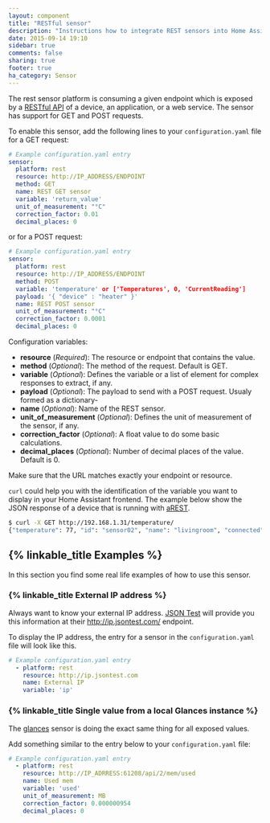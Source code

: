 ```yaml
---
layout: component
title: "RESTful sensor"
description: "Instructions how to integrate REST sensors into Home Assistant."
date: 2015-09-14 19:10
sidebar: true
comments: false
sharing: true
footer: true
ha_category: Sensor
---
```



The rest sensor platform is consuming a given endpoint which is exposed by a [RESTful API](https://en.wikipedia.org/wiki/Representational_state_transfer) of a device, an application, or a web service. The sensor has support for GET and POST requests.

To enable this sensor, add the following lines to your `configuration.yaml` file for a GET request:

```yaml
# Example configuration.yaml entry
sensor:
  platform: rest
  resource: http://IP_ADDRESS/ENDPOINT
  method: GET
  name: REST GET sensor
  variable: 'return_value'
  unit_of_measurement: "°C"
  correction_factor: 0.01
  decimal_places: 0
```

or for a POST request:

```yaml
# Example configuration.yaml entry
sensor:
  platform: rest
  resource: http://IP_ADDRESS/ENDPOINT
  method: POST
  variable: 'temperature' or ['Temperatures', 0, 'CurrentReading']
  payload: '{ "device" : "heater" }'
  name: REST POST sensor
  unit_of_measurement: "°C"
  correction_factor: 0.0001
  decimal_places: 0
```

Configuration variables:

- **resource** (*Required*): The resource or endpoint that contains the value.
- **method** (*Optional*): The method of the request. Default is GET.
- **variable** (*Optional*): Defines the variable or a list of element for complex responses to extract, if any.
- **payload** (*Optional*): The payload to send with a POST request. Usualy formed as a dictionary-
- **name** (*Optional*): Name of the REST sensor.
- **unit_of_measurement** (*Optional*): Defines the unit of measurement of the sensor, if any.
- **correction_factor** (*Optional*): A float value to do some basic calculations.
- **decimal_places** (*Optional*): Number of decimal places of the value. Default is 0.

<p class='note warning'>
Make sure that the URL matches exactly your endpoint or resource.
</p>

`curl` could help you with the identification of the variable you want to display in your Home Assistant frontend. The example below show the JSON response of a device that is running with [aREST](http://arest.io/).

```bash
$ curl -X GET http://192.168.1.31/temperature/
{"temperature": 77, "id": "sensor02", "name": "livingroom", "connected": true}
```

## {% linkable_title Examples %}

In this section you find some real life examples of how to use this sensor.

### {% linkable_title External IP address %}

Always want to know your external IP address. [JSON Test](http://www.jsontest.com) will provide you this information at their http://ip.jsontest.com/ endpoint.

To display the IP address, the entry for a sensor in the `configuration.yaml` file will look like this.

```yaml
# Example configuration.yaml entry
  - platform: rest
    resource: http://ip.jsontest.com
    name: External IP
    variable: 'ip'
```

### {% linkable_title Single value from a local Glances instance %}

The [glances](/components/sensor.glances/) sensor is doing the exact same thing for all exposed values.

Add something similar to the entry below to your `configuration.yaml` file:

```yaml
# Example configuration.yaml entry
  - platform: rest
    resource: http://IP_ADRRESS:61208/api/2/mem/used
    name: Used mem
    variable: 'used'
    unit_of_measurement: MB
    correction_factor: 0.000000954
    decimal_places: 0
```


